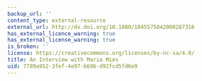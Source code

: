 ```yaml
---
backup_url: ''
content_type: external-resource
external_url: http://dx.doi.org/10.1080/1045575042000287316
has_external_licence_warning: true
has_external_license_warning: true
is_broken: ''
license: https://creativecommons.org/licenses/by-nc-sa/4.0/
title: An Interview with Maria Mies
uid: 7789a952-3fef-4e97-b696-d92fcd5fd6e9
---
```

